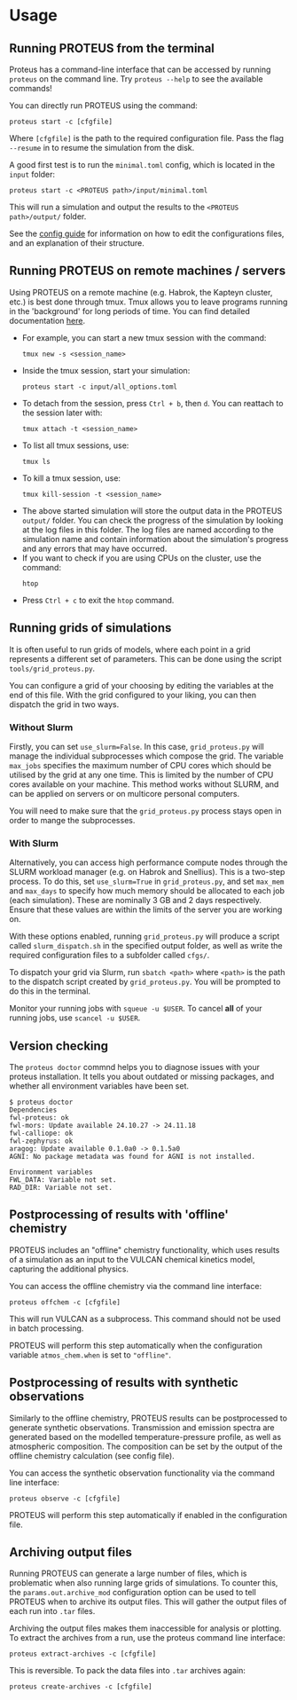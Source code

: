 # Usage

## Running PROTEUS from the terminal

Proteus has a command-line interface that can be accessed by running `proteus` on the command line.
Try `proteus --help` to see the available commands!

You can directly run PROTEUS using the command:

```console
proteus start -c [cfgfile]
```

Where `[cfgfile]` is the path to the required configuration file.
Pass the flag `--resume` in to resume the simulation from the disk.

A good first test is to run the `minimal.toml` config, which is located in the `input` folder:

```console
proteus start -c <PROTEUS path>/input/minimal.toml
```
This will run a simulation and output the results to the `<PROTEUS path>/output/` folder.

See the [config guide](https://fwl-proteus.readthedocs.io/en/latest/config/) for information
on how to edit the configurations files, and an explanation of their structure.


## Running PROTEUS on remote machines / servers

Using PROTEUS on a remote machine (e.g. Habrok, the Kapteyn cluster, etc.) is best done through tmux.
Tmux allows you to leave programs running in the 'background' for long periods of time.
You can find detailed documentation [here](https://tmuxcheatsheet.com/).

- For example, you can start a new tmux session with the command:
    ```console
    tmux new -s <session_name>
    ```
- Inside the tmux session, start your simulation:
    ```console
    proteus start -c input/all_options.toml
    ```
- To detach from the session, press `Ctrl + b`, then `d`. You can reattach to the session later with:
    ```console
    tmux attach -t <session_name>
    ```
- To list all tmux sessions, use:
    ```console
    tmux ls
    ```
- To kill a tmux session, use:
    ```console
    tmux kill-session -t <session_name>
    ```
- The above started simulation will store the output data in the PROTEUS `output/` folder. You can check the progress of the simulation by looking at the log files in this folder. The log files are named according to the simulation name and contain information about the simulation's progress and any errors that may have occurred.
- If you want to check if you are using CPUs on the cluster, use the command:
    ```console
    htop
    ```
- Press `Ctrl + c` to exit the `htop` command.

## Running grids of simulations

It is often useful to run grids of models, where each point in a grid represents a different
set of parameters. This can be done using the script `tools/grid_proteus.py`.

You can configure a grid of your choosing by editing the variables at the end of this file.
With the grid configured to your liking, you can then dispatch the grid in two ways.

### Without Slurm

Firstly, you can set `use_slurm=False`. In this case, `grid_proteus.py` will manage the
individual subprocesses which compose the grid. The variable `max_jobs` specifies the maximum number of CPU cores
which should be utilised by the grid at any one time. This is limited by the number of CPU
cores available on your machine. This method works without SLURM, and can be applied on servers or on multicore personal computers.

You will need to make sure that the `grid_proteus.py` process stays open in order to mange the subprocesses.

### With Slurm

Alternatively, you can access high performance compute nodes through the SLURM workload
manager (e.g. on Habrok and Snellius). This is a two-step process. To do this, set `use_slurm=True` in `grid_proteus.py`,
and set `max_mem` and `max_days` to specify how much memory should be allocated to each job (each simulation).
These are nominally 3 GB and 2 days respectively. Ensure that these values are within the limits of the server you are working on.

With these options enabled, running `grid_proteus.py` will produce a script called `slurm_dispatch.sh` in the
specified output folder, as well as write the required configuration files to a subfolder called `cfgs/`.

To dispatch your grid via Slurm, run `sbatch <path>` where `<path>` is the path to the dispatch script created
by `grid_proteus.py`. You will be prompted to do this in the terminal.

Monitor your running jobs with `squeue -u $USER`. To cancel **all** of your running jobs, use `scancel -u $USER`.


## Version checking

The `proteus doctor` commnd helps you to diagnose issues with your proteus installation.
It tells you about outdated or missing packages, and whether all environment variables have been set.

```console
$ proteus doctor
Dependencies
fwl-proteus: ok
fwl-mors: Update available 24.10.27 -> 24.11.18
fwl-calliope: ok
fwl-zephyrus: ok
aragog: Update available 0.1.0a0 -> 0.1.5a0
AGNI: No package metadata was found for AGNI is not installed.

Environment variables
FWL_DATA: Variable not set.
RAD_DIR: Variable not set.
```

## Postprocessing of results with 'offline' chemistry

PROTEUS includes an "offline" chemistry functionality, which uses results of a simulation
as an input to the VULCAN chemical kinetics model, capturing the additional physics.

You can access the offline chemistry via the command line interface:

```console
proteus offchem -c [cfgfile]
```
This will run VULCAN as a subprocess. This command should not be used in batch processing.

PROTEUS will perform this step automatically when the configuration variable
`atmos_chem.when` is set to `"offline"`.


## Postprocessing of results with synthetic observations

Similarly to the offline chemistry, PROTEUS results can be postprocessed to generate
synthetic observations. Transmission and emission spectra are generated based on the
modelled temperature-pressure profile, as well as atmospheric composition. The composition
can be set by the output of the offline chemistry calculation (see config file).

You can access the synthetic observation functionality via the command line interface:

```console
proteus observe -c [cfgfile]
```

PROTEUS will perform this step automatically if enabled in the configuration file.

## Archiving output files

Running PROTEUS can generate a large number of files, which is problematic when also running
large grids of simulations. To counter this, the `params.out.archive_mod` configuration
option can be used to tell PROTEUS when to archive its output files. This will gather the
output files of each run into `.tar` files.

Archiving the output files makes them inaccessible for analysis or plotting. To extract the
archives from a run, use the proteus command line interface:
```console
proteus extract-archives -c [cfgfile]
```

This is reversible. To pack the data files into `.tar` archives again:
```console
proteus create-archives -c [cfgfile]
```
